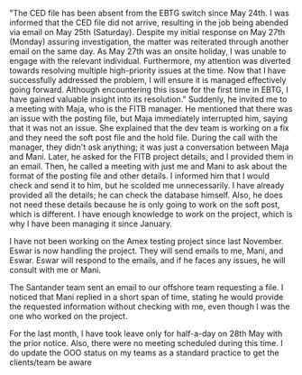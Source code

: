 "The CED file has been absent from the EBTG switch since May 24th. I was informed that the CED file did not arrive, resulting in the job being abended via email on May 25th (Saturday). Despite my initial response on May 27th (Monday) assuring investigation, the matter was reiterated through another email on the same day. As May 27th was an onsite holiday, I was unable to engage with the relevant individual. Furthermore, my attention was diverted towards resolving multiple high-priority issues at the time. Now that I have successfully addressed the problem, I will ensure it is managed effectively going forward. Although encountering this issue for the first time in EBTG, I have gained valuable insight into its resolution."
Suddenly, he invited me to a meeting with Maja, who is the FITB manager. He mentioned that there was an issue with the posting file, but Maja immediately interrupted him, saying that it was not an issue. She explained that the dev team is working on a fix and they need the soft post file and the hold file. During the call with the manager, they didn't ask anything; it was just a conversation between Maja and Mani. Later, he asked for the FITB project details, and I provided them in an email. Then, he called a meeting with just me and Mani to ask about the format of the posting file and other details. I informed him that I would check and send it to him, but he scolded me unnecessarily. I have already provided all the details; he can check the database himself. Also, he does not need these details because he is only going to work on the soft post, which is different. I have enough knowledge to work on the project, which is why I have been managing it since January.


I have not been working on the Amex testing project since last November. Eswar is now handling the project. They will send emails to me, Mani, and Eswar. Eswar will respond to the emails, and if he faces any issues, he will consult with me or Mani.


The Santander team sent an email to our offshore team requesting a file. I noticed that Mani replied in a short span of time, stating he would provide the requested information without checking with me, even though I was the one who worked on the project.

For the last month, I have took leave only for half-a-day on 28th May with the prior notice. Also, there were no meeting scheduled during this time. 
I do update the OOO status on my teams as a standard practice to get the clients/team be aware 


